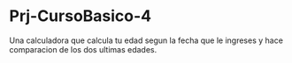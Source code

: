 # Prj-CursoBasico-4
Una calculadora que calcula tu edad segun la fecha que le ingreses y hace comparacion de los dos ultimas edades.
